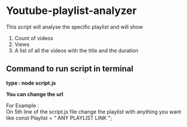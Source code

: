 # Youtube-playlist-analyzer

This script will analyse the specific playlist and will show

1. Count of videos
2. Views
3. A list of all the videos with the title and the duration

## Command to run script in terminal

**type : node script.js**

**You can change the url**<br>

For Example : <br>
On 5th line of the script.js file change the playlist with anything you want like
const Playlist = " ANY PLAYLIST LINK ";

